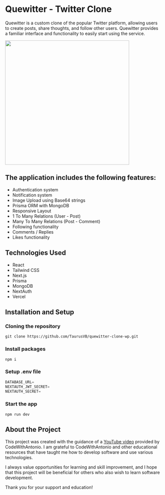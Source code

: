 # Quewitter - Twitter Clone

Quewitter is a custom clone of the popular Twitter platform, allowing users to create posts, share thoughts, and follow other users. Quewitter provides a familiar interface and functionality to easily start using the service.
<div align="left">
  <img height="400" src="https://res.cloudinary.com/dvlinx4rz/image/upload/v1700134355/twitter-clon_vo0iif.png"  />
</div>

###

## The application includes the following features:

- Authentication system
- Notification system
- Image Upload using Base64 strings
- Prisma ORM with MongoDB
- Responsive Layout
- 1 To Many Relations (User - Post)
- Many To Many Relations (Post - Comment)
- Following functionality
- Comments / Replies
- Likes functionality

 ## Technologies Used

- React
- Tailwind CSS
- Next.js
- Prisma
- MongoDB
- NextAuth
- Vercel

## Installation and Setup

### Cloning the repository

```shell
git clone https://github.com/TaurusVB/quewitter-clone-wp.git
```

### Install packages

```shell
npm i
```

### Setup .env file

```js
DATABASE_URL=
NEXTAUTH_JWT_SECRET=
NEXTAUTH_SECRET=
```

### Start the app

```shell
npm run dev
```

## About the Project

This project was created with the guidance of a [YouTube video](https://www.youtube.com/watch?v=ytkG7RT6SvU&list=LL&index=1&ab_channel=CodeWithAntonio) provided by CodeWithAntonio. I am grateful to CodeWithAntonio and other educational resources that have taught me how to develop software and use various technologies.

I always value opportunities for learning and skill improvement, and I hope that this project will be beneficial for others who also wish to learn software development.

Thank you for your support and education!


